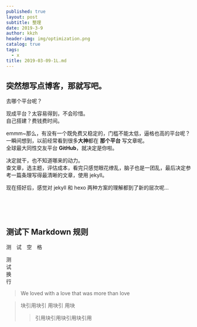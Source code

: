 ```yaml
---
published: true
layout: post
subtitle: 整理
date: 2019-3-9
author: kkzh
header-img: img/optimization.png
catalog: true
tags:
  - x
title: 2019-03-09-1L.md
---
```


## 突然想写点博客，那就写吧。

去哪个平台呢？

现成平台？太容易得到，不会珍惜。<br>
自己搭建？费钱费时间。

 emmm~那么，有没有一个既免费又稳定的，门槛不能太低，逼格也高的平台呢？<br>
 一瞬间想到，以前经常看到很多**大神**都在 **那个平台** 写文章呢。<br>
 全球最大同性交友平台 **GitHub**，就决定是你啦。

决定就干，也不知道哪来的动力。<br>
查文章，选主题，评估成本，看完只感觉眼花缭乱，脑子也是一团乱，最后决定参考一篇条理写得最清晰的文章，使用 jekyll。

现在搭好后，感觉对  jekyll 和 hexo 两种方案的理解都到了新的层次呢…


<br><br>
<br>
## 测试下 Markdown 规则

测&emsp;试&emsp;空&emsp;格

测<br>试<br>换<br>行

> We loved with a love that was more than love

> 块引用块引
用块引
用块
>> 引用块引用块引用块引用
